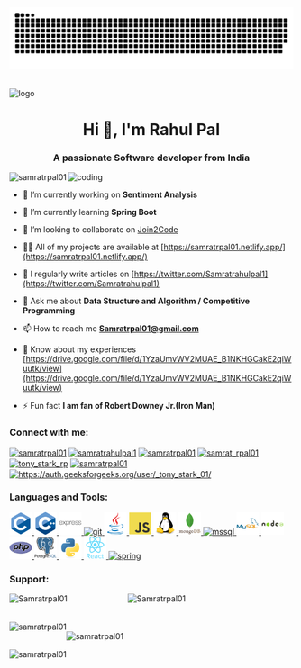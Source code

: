 <div align="center">
  <a href="https://1999azzar.github.io/1999AZZAR/">
  <img  src="https://github.com/1999AZZAR/1999AZZAR/blob/main/resources/img/grid-snake.svg"
       alt="snake" /></a>
</div>
<br>

![logo](https://media.licdn.com/dms/image/C4D16AQHdsU1h3PAPrQ/profile-displaybackgroundimage-shrink_350_1400/0/1656129392011?e=1682553600&v=beta&t=LM1I0HtdvALsumfAPEVtVxSoEeWWJBZmF7icIGYiAtE)
<h1 align="center">Hi 👋, I'm Rahul Pal</h1>
<h3 align="center">A passionate Software developer from India</h3>
<img align="right" alt="coding" width="400" src="https://user-images.githubusercontent.com/55389276/140866485-8fb1c876-9a8f-4d6a-98dc-08c4981eaf70.gif"> 
<p align="left"> <img src="https://komarev.com/ghpvc/?username=samratrpal01&label=Profile%20views&color=0e75b6&style=flat" alt="samratrpal01" /> </p>


- 🔭 I’m currently working on **Sentiment Analysis**

- 🌱 I’m currently learning **Spring Boot**

- 👯 I’m looking to collaborate on [Join2Code](http://join2code.lovestoblog.com/home_page.php?i=1)

- 👨‍💻 All of my projects are available at [https://samratrpal01.netlify.app/](https://samratrpal01.netlify.app/)

- 📝 I regularly write articles on [https://twitter.com/Samratrahulpal1](https://twitter.com/Samratrahulpal1)

- 💬 Ask me about **Data Structure and Algorithm / Competitive Programming**

- 📫 How to reach me **Samratrpal01@gmail.com**

- 📄 Know about my experiences [https://drive.google.com/file/d/1YzaUmvWV2MUAE_B1NKHGCakE2qiWuutk/view](https://drive.google.com/file/d/1YzaUmvWV2MUAE_B1NKHGCakE2qiWuutk/view)

- ⚡ Fun fact **I am fan of Robert Downey Jr.(Iron Man)**

<h3 align="left">Connect with me:</h3>
<p align="left">
<a href="https://codepen.io/samratrpal01" target="blank"><img align="center" src="https://raw.githubusercontent.com/rahuldkjain/github-profile-readme-generator/master/src/images/icons/Social/codepen.svg" alt="samratrpal01" height="30" width="40" /></a>
<a href="https://twitter.com/samratrahulpal1" target="blank"><img align="center" src="https://raw.githubusercontent.com/rahuldkjain/github-profile-readme-generator/master/src/images/icons/Social/twitter.svg" alt="samratrahulpal1" height="30" width="40" /></a>
<a href="https://linkedin.com/in/samratrpal01" target="blank"><img align="center" src="https://raw.githubusercontent.com/rahuldkjain/github-profile-readme-generator/master/src/images/icons/Social/linked-in-alt.svg" alt="samratrpal01" height="30" width="40" /></a>
<a href="https://instagram.com/samrat_rpal01" target="blank"><img align="center" src="https://raw.githubusercontent.com/rahuldkjain/github-profile-readme-generator/master/src/images/icons/Social/instagram.svg" alt="samrat_rpal01" height="30" width="40" /></a>
<a href="https://www.codechef.com/users/tony_stark_rp" target="blank"><img align="center" src="https://cdn.jsdelivr.net/npm/simple-icons@3.1.0/icons/codechef.svg" alt="tony_stark_rp" height="30" width="40" /></a>
<a href="https://codeforces.com/profile/samratrpal01" target="blank"><img align="center" src="https://raw.githubusercontent.com/rahuldkjain/github-profile-readme-generator/master/src/images/icons/Social/codeforces.svg" alt="samratrpal01" height="30" width="40" /></a>
<a href="https://auth.geeksforgeeks.org/user/https://auth.geeksforgeeks.org/user/_tony_stark_01/" target="blank"><img align="center" src="https://raw.githubusercontent.com/rahuldkjain/github-profile-readme-generator/master/src/images/icons/Social/geeks-for-geeks.svg" alt="https://auth.geeksforgeeks.org/user/_tony_stark_01/" height="30" width="40" /></a>
</p>

<h3 align="left">Languages and Tools:</h3>
<p align="left"> <a href="https://www.cprogramming.com/" target="_blank" rel="noreferrer"> <img src="https://raw.githubusercontent.com/devicons/devicon/master/icons/c/c-original.svg" alt="c" width="40" height="40"/> </a> <a href="https://www.w3schools.com/cpp/" target="_blank" rel="noreferrer"> <img src="https://raw.githubusercontent.com/devicons/devicon/master/icons/cplusplus/cplusplus-original.svg" alt="cplusplus" width="40" height="40"/> </a> <a href="https://expressjs.com" target="_blank" rel="noreferrer"> <img src="https://raw.githubusercontent.com/devicons/devicon/master/icons/express/express-original-wordmark.svg" alt="express" width="40" height="40"/> </a> <a href="https://git-scm.com/" target="_blank" rel="noreferrer"> <img src="https://www.vectorlogo.zone/logos/git-scm/git-scm-icon.svg" alt="git" width="40" height="40"/> </a> <a href="https://www.java.com" target="_blank" rel="noreferrer"> <img src="https://raw.githubusercontent.com/devicons/devicon/master/icons/java/java-original.svg" alt="java" width="40" height="40"/> </a> <a href="https://developer.mozilla.org/en-US/docs/Web/JavaScript" target="_blank" rel="noreferrer"> <img src="https://raw.githubusercontent.com/devicons/devicon/master/icons/javascript/javascript-original.svg" alt="javascript" width="40" height="40"/> </a> <a href="https://www.linux.org/" target="_blank" rel="noreferrer"> <img src="https://raw.githubusercontent.com/devicons/devicon/master/icons/linux/linux-original.svg" alt="linux" width="40" height="40"/> </a> <a href="https://www.mongodb.com/" target="_blank" rel="noreferrer"> <img src="https://raw.githubusercontent.com/devicons/devicon/master/icons/mongodb/mongodb-original-wordmark.svg" alt="mongodb" width="40" height="40"/> </a> <a href="https://www.microsoft.com/en-us/sql-server" target="_blank" rel="noreferrer"> <img src="https://www.svgrepo.com/show/303229/microsoft-sql-server-logo.svg" alt="mssql" width="40" height="40"/> </a> <a href="https://www.mysql.com/" target="_blank" rel="noreferrer"> <img src="https://raw.githubusercontent.com/devicons/devicon/master/icons/mysql/mysql-original-wordmark.svg" alt="mysql" width="40" height="40"/> </a> <a href="https://nodejs.org" target="_blank" rel="noreferrer"> <img src="https://raw.githubusercontent.com/devicons/devicon/master/icons/nodejs/nodejs-original-wordmark.svg" alt="nodejs" width="40" height="40"/> </a> <a href="https://www.php.net" target="_blank" rel="noreferrer"> <img src="https://raw.githubusercontent.com/devicons/devicon/master/icons/php/php-original.svg" alt="php" width="40" height="40"/> </a> <a href="https://www.postgresql.org" target="_blank" rel="noreferrer"> <img src="https://raw.githubusercontent.com/devicons/devicon/master/icons/postgresql/postgresql-original-wordmark.svg" alt="postgresql" width="40" height="40"/> </a> <a href="https://www.python.org" target="_blank" rel="noreferrer"> <img src="https://raw.githubusercontent.com/devicons/devicon/master/icons/python/python-original.svg" alt="python" width="40" height="40"/> </a> <a href="https://reactjs.org/" target="_blank" rel="noreferrer"> <img src="https://raw.githubusercontent.com/devicons/devicon/master/icons/react/react-original-wordmark.svg" alt="react" width="40" height="40"/> </a> <a href="https://spring.io/" target="_blank" rel="noreferrer"> <img src="https://www.vectorlogo.zone/logos/springio/springio-icon.svg" alt="spring" width="40" height="40"/> </a> </p>

<h3 align="left">Support:</h3>
<p><a href="https://www.buymeacoffee.com/Samratrpal01"> <img align="left" src="https://cdn.buymeacoffee.com/buttons/v2/default-yellow.png" height="50" width="210" alt="Samratrpal01" /></a><a href="https://ko-fi.com/Samratrpal01"> <img align="left" src="https://cdn.ko-fi.com/cdn/kofi3.png?v=3" height="50" width="210" alt="Samratrpal01" /></a></p><br><br>

<p><img align="left" src="https://github-readme-stats.vercel.app/api/top-langs?username=samratrpal01&show_icons=true&locale=en&layout=compact" alt="samratrpal01" /></p>

<p>&nbsp;<img align="center" src="https://github-readme-stats.vercel.app/api?username=samratrpal01&show_icons=true&locale=en" alt="samratrpal01" /></p>

<p><img align="center" src="https://github-readme-streak-stats.herokuapp.com/?user=samratrpal01&" alt="samratrpal01" /></p>
